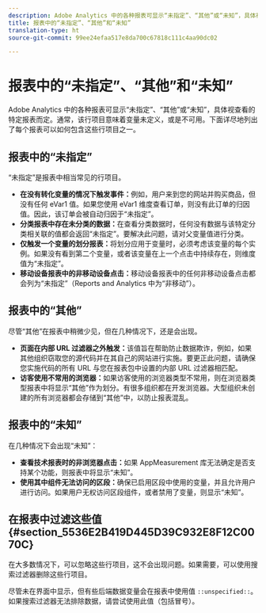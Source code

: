 ```yaml
---
description: Adobe Analytics 中的各种报表可显示“未指定”、“其他”或“未知”，具体视查看的特定报表而定。通常，该行项目意味着变量未定义，或是不可用。
title: 报表中的“未指定”、“其他”和“未知”
translation-type: ht
source-git-commit: 99ee24efaa517e8da700c67818c111c4aa90dc02

---
```



# 报表中的“未指定”、“其他”和“未知”

Adobe Analytics 中的各种报表可显示“未指定”、“其他”或“未知”，具体视查看的特定报表而定。通常，该行项目意味着变量未定义，或是不可用。下面详尽地列出了每个报表可以如何包含这些行项目之一。

## 报表中的“未指定”

“未指定”是报表中相当常见的行项目。

* **在没有转化变量的情况下触发事件：**&#x200B;例如，用户来到您的网站并购买商品，但没有任何 eVar1 值。如果您使用 eVar1 维度查看订单，则没有此订单的归因值。因此，该订单会被自动归因于“未指定”。
* **分类报表中存在未分类的数据：**&#x200B;在查看分类数据时，任何没有数据与该特定分类相关联的值都会返回“未指定”。要解决此问题，请对父变量值进行分类。
* **仅触发一个变量的划分报表：**&#x200B;将划分应用于变量时，必须考虑该变量的每个实例。如果没有看到第二个变量，或者该变量在上一个点击中持续存在，则维度值为“未指定”。
* **移动设备报表中的非移动设备点击：**&#x200B;移动设备报表中的任何非移动设备点击都会列为“未指定”（Reports and Analytics 中为“非移动”）。

## 报表中的“其他”

尽管“其他”在报表中稍微少见，但在几种情况下，还是会出现。

* **页面在内部 URL 过滤器之外触发：**&#x200B;该值旨在帮助防止数据欺诈，例如，如果其他组织窃取您的源代码并在其自己的网站进行实施。要更正此问题，请确保您实施代码的所有 URL 与您在报表包中设置的内部 URL 过滤器相匹配。
* **访客使用不常用的浏览器：**&#x200B;如果访客使用的浏览器类型不常用，则在浏览器类型报表中将显示“其他”作为划分。有很多组织都在开发浏览器。大型组织未创建的所有浏览器都会存储到“其他”中，以防止报表混乱。

## 报表中的“未知”

在几种情况下会出现“未知”：

* **查看技术报表时的非浏览器点击：**&#x200B;如果 AppMeasurement 库无法确定是否支持某个功能，则报表中将显示“未知”。
* **使用其中组件无法访问的区段：**&#x200B;确保已启用区段中使用的变量，并且允许用户进行访问。如果用户无权访问区段组件，或者禁用了变量，则显示“未知”。

## 在报表中过滤这些值 {#section_5536E2B419D445D39C932E8F12C0070C}

在大多数情况下，可以忽略这些行项目，这不会出现问题。如果需要，可以使用搜索过滤器删除这些行项目。

尽管未在界面中显示，但有些后端数据变量会在报表中使用值 `::unspecified::`。如果搜索过滤器无法排除数据，请尝试使用此值（包括冒号）。
